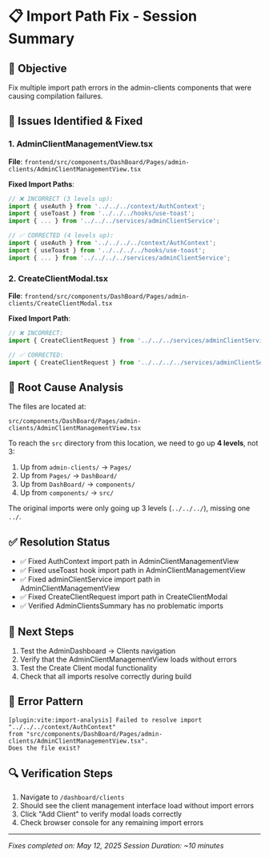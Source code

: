 # 📋 Import Path Fix - Session Summary

## 🎯 Objective
Fix multiple import path errors in the admin-clients components that were causing compilation failures.

## 🐛 Issues Identified & Fixed

### 1. AdminClientManagementView.tsx
**File**: `frontend/src/components/DashBoard/Pages/admin-clients/AdminClientManagementView.tsx`

**Fixed Import Paths**:
```typescript
// ❌ INCORRECT (3 levels up):
import { useAuth } from '../../../context/AuthContext';
import { useToast } from '../../../hooks/use-toast';
import { ... } from '../../../services/adminClientService';

// ✅ CORRECTED (4 levels up):
import { useAuth } from '../../../../context/AuthContext';
import { useToast } from '../../../../hooks/use-toast';
import { ... } from '../../../../services/adminClientService';
```

### 2. CreateClientModal.tsx  
**File**: `frontend/src/components/DashBoard/Pages/admin-clients/CreateClientModal.tsx`

**Fixed Import Path**:
```typescript
// ❌ INCORRECT:
import { CreateClientRequest } from '../../../services/adminClientService';

// ✅ CORRECTED:
import { CreateClientRequest } from '../../../../services/adminClientService';
```

## 🔧 Root Cause Analysis
The files are located at:
```
src/components/DashBoard/Pages/admin-clients/AdminClientManagementView.tsx
```

To reach the `src` directory from this location, we need to go up **4 levels**, not 3:
1. Up from `admin-clients/` → `Pages/`
2. Up from `Pages/` → `DashBoard/`  
3. Up from `DashBoard/` → `components/`
4. Up from `components/` → `src/`

The original imports were only going up 3 levels (`../../../`), missing one `../`.

## ✅ Resolution Status
- ✅ Fixed AuthContext import path in AdminClientManagementView
- ✅ Fixed useToast hook import path in AdminClientManagementView
- ✅ Fixed adminClientService import path in AdminClientManagementView
- ✅ Fixed CreateClientRequest import path in CreateClientModal
- ✅ Verified AdminClientsSummary has no problematic imports

## 🚀 Next Steps
1. Test the AdminDashboard → Clients navigation
2. Verify that the AdminClientManagementView loads without errors
3. Test the Create Client modal functionality
4. Check that all imports resolve correctly during build

## 📝 Error Pattern
```
[plugin:vite:import-analysis] Failed to resolve import "../../../context/AuthContext" 
from "src/components/DashBoard/Pages/admin-clients/AdminClientManagementView.tsx". 
Does the file exist?
```

## 🔍 Verification Steps
1. Navigate to `/dashboard/clients`
2. Should see the client management interface load without import errors
3. Click "Add Client" to verify modal loads correctly
4. Check browser console for any remaining import errors

---
*Fixes completed on: May 12, 2025*
*Session Duration: ~10 minutes*
